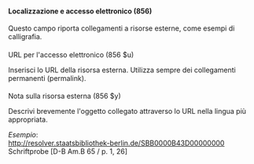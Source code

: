 #### Localizzazione e accesso elettronico (856)

Questo campo riporta collegamenti a risorse esterne, come esempi di calligrafia.

####   
URL per l'accesso elettronico (856 $u)

Inserisci lo URL della risorsa esterna. Utilizza sempre dei collegamenti permanenti (permalink).

####   
Nota sulla risorsa esterna (856 $y)

Descrivi brevemente l'oggetto collegato attraverso lo URL nella lingua più appropriata.

_Esempio_:  
[http://resolver.staatsbibliothek-berlin.de/SBB0000B43D00000000  
](http://resolver.staatsbibliothek-berlin.de/SBB0000B43D00000000)Schriftprobe [D-B Am.B 65 / p. 1, 26] 